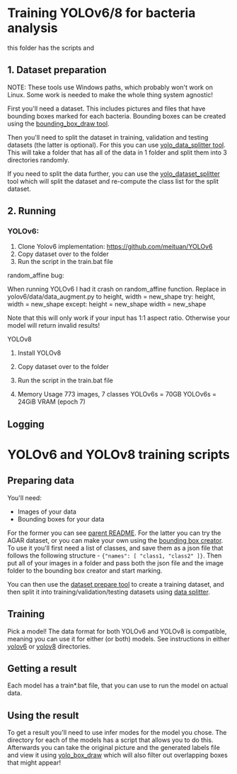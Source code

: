 Training YOLOv6/8 for bacteria analysis
===

this folder has the scripts and 

## 1. Dataset preparation

NOTE: These tools use Windows paths, which probably won't work on Linux. Some work is needed to make the whole thing system agnostic!

First you'll need a dataset. This includes pictures and files that have bounding boxes marked for each bacteria. Bounding boxes can be created using the [bounding_box_draw tool](../1_Preparation/bounding_box_draw.py).

Then you'll need to split the dataset in training, validation and testing datasets (the latter is optional). For this you can use [yolo_data_splitter tool](../1_Preparation/yolo_data_splitter.py). This will take a folder that has all of the data in 1 folder and split them into 3 directories randomly.

If you need to split the data further, you can use the [yolo_dataset_splitter](../1_Preparation/yolo_dataset_splitter.py) tool which will split the dataset and re-compute the class list for the split dataset.

## 2. Running

### YOLOv6:

1. Clone Yolov6 implementation: https://github.com/meituan/YOLOv6
2. Copy dataset over to the folder
3. Run the script in the train.bat file

random_affine bug:

When running YOLOv6 I had it crash on random_affine function. Replace in yolov6/data/data_augment.py to height, width = new_shape
    try:
        height, width = new_shape
    except:
        height = new_shape
        width = new_shape

Note that this will only work if your input has 1:1 aspect ratio. Otherwise your model will return invalid results!

YOLOv8
1. Install YOLOv8
2. Copy dataset over to the folder
3. Run the script in the train.bat file

3. Memory Usage
773 images, 7 classes
YOLOv6s = 70GB
YOLOv6s = 24GiB VRAM (epoch 7)

## Logging

YOLOv6 and YOLOv8 training scripts
===

## Preparing data

You'll need:

* Images of your data
* Bounding boxes for your data

For the former you can see [parent README](../README.MD). For the latter you can try the AGAR dataset, or you can make your own using the [bounding box creator](../1_Preparation/bounding_box_creator.py). To use it you'll first need a list of classes, and save them as a json file that follows the following structure - `{"names": [ "class1, "class2" ]}`. Then put all of your images in a folder and pass both the json file and the image folder to the bounding box creator and start marking.

You can then use the [dataset prepare tool](../1_Preparation/prepare_dataset.py) to create a training dataset, and then split it into training/validation/testing datasets using [data splitter](../1_Preparation/yolo_data_splitter.py).

## Training

Pick a model! The data format for both YOLOv6 and YOLOv8 is compatible, meaning you can use it for either (or both) models. See instructions in either [yolov6](./yolov6/README.MD) or [yolov8](./yolov8/README.MD) directories.

## Getting a result

Each model has a train*.bat file, that you can use to run the model on actual data.

## Using the result

To get a result you'll need to use infer modes for the model you chose. The directory for each of the models has a script that allows you to do this. Afterwards you can take the original picture and the generated labels file and view it using [yolo_box_draw](./yolo_box_draw.py) which will also filter out overlapping boxes that might appear!
